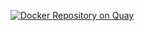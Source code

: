 [![Docker Repository on Quay](https://quay.io/repository/moredread/calibre-news/status "Docker Repository on Quay")](https://quay.io/repository/moredread/calibre-news)
